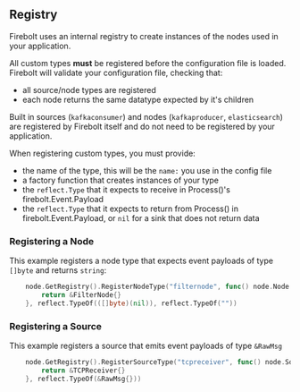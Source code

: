 ## Registry

Firebolt uses an internal registry to create instances of the nodes used in your application.

All custom types **must** be registered before the configuration file is loaded.   Firebolt will validate your configuration
file, checking that:
 * all source/node types are registered
 * each node returns the same datatype expected by it's children

Built in sources (`kafkaconsumer`) and nodes (`kafkaproducer`, `elasticsearch`) are registered by Firebolt itself and
do not need to be registered by your application.

When registering custom types, you must provide:
 * the name of the type, this will be the `name:` you use in the config file
 * a factory function that creates instances of your type
 * the `reflect.Type` that it expects to receive in Process()'s firebolt.Event.Payload
 * the `reflect.Type` that it expects to return from Process() in firebolt.Event.Payload, or `nil` for a sink that does not return data
 
### Registering a Node
This example registers a node type that expects event payloads of type `[]byte` and returns `string`:

```go
    node.GetRegistry().RegisterNodeType("filternode", func() node.Node {
        return &FilterNode{}
    }, reflect.TypeOf(([]byte)(nil)), reflect.TypeOf(""))
```

### Registering a Source
This example registers a source that emits event payloads of type `&RawMsg`

```go
    node.GetRegistry().RegisterSourceType("tcpreceiver", func() node.Source {
        return &TCPReceiver{}
    }, reflect.TypeOf(&RawMsg{}))
```
